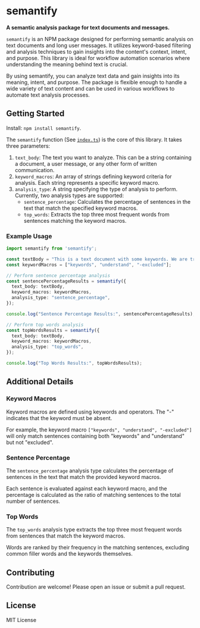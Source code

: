 # semantify
**A semantic analysis package for text documents and messages.**

`semantify` is an NPM package designed for performing semantic analysis on text documents and long user messages. It utilizes keyword-based filtering and analysis techniques to gain insights into the content's context, intent, and purpose. This library is ideal for workflow automation scenarios where understanding the meaning behind text is crucial.

By using semantify, you can analyze text data and gain insights into its meaning, intent, and purpose. The package is flexible enough to handle a wide variety of text content and can be used in various workflows to automate text analysis processes.

## Getting Started

Install: `npm install semantify`.

The `semantify` function (See [`index.ts`](./src/index.ts)) is the core of this library. It takes three parameters:

1. `text_body`: The text you want to analyze. This can be a string containing a document, a user message, or any other form of written communication.
2. `keyword_macros`: An array of strings defining keyword criteria for analysis. Each string represents a specific keyword macro.
3. `analysis_type`: A string specifying the type of analysis to perform. Currently, two analysis types are supported:
    - `sentence_percentage`: Calculates the percentage of sentences in the text that match the specified keyword macros.
    - `top_words`: Extracts the top three most frequent words from sentences matching the keyword macros.

### Example Usage
```typescript
import semantify from 'semantify';

const textBody = "This is a text document with some keywords. We are trying to understand the meaning behind it. This sentence should be included. This sentence should be excluded.";
const keywordMacros = ["keywords", "understand", "-excluded"];

// Perform sentence percentage analysis
const sentencePercentageResults = semantify({
  text_body: textBody,
  keyword_macros: keywordMacros,
  analysis_type: "sentence_percentage",
});

console.log("Sentence Percentage Results:", sentencePercentageResults);

// Perform top words analysis
const topWordsResults = semantify({
  text_body: textBody,
  keyword_macros: keywordMacros,
  analysis_type: "top_words",
});

console.log("Top Words Results:", topWordsResults);
```
## Additional Details
### Keyword Macros
Keyword macros are defined using keywords and operators. The "-" indicates that the keyword must be absent.

For example, the keyword macro `["keywords", "understand", "-excluded"]` will only match sentences containing both "keywords" and "understand" but not "excluded".

### Sentence Percentage
The `sentence_percentage` analysis type calculates the percentage of sentences in the text that match the provided keyword macros.

Each sentence is evaluated against each keyword macro, and the percentage is calculated as the ratio of matching sentences to the total number of sentences.

### Top Words
The `top_words` analysis type extracts the top three most frequent words from sentences that match the keyword macros.

Words are ranked by their frequency in the matching sentences, excluding common filler words and the keywords themselves.

## Contributing
Contribution are welcome! Please open an issue or submit a pull request.

## License
MIT License
